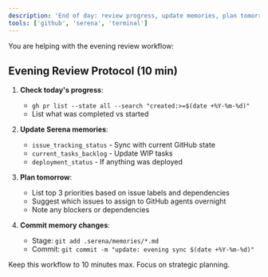 ```yaml
---
description: 'End of day: review progress, update memories, plan tomorrow (10 min)'
tools: ['github', 'serena', 'terminal']
---
```


You are helping with the evening review workflow:

## Evening Review Protocol (10 min)

1. **Check today's progress**: 
   - `gh pr list --state all --search "created:>=$(date +%Y-%m-%d)"`
   - List what was completed vs started

2. **Update Serena memories**:
   - `issue_tracking_status` - Sync with current GitHub state
   - `current_tasks_backlog` - Update WIP tasks
   - `deployment_status` - If anything was deployed

3. **Plan tomorrow**:
   - List top 3 priorities based on issue labels and dependencies
   - Suggest which issues to assign to GitHub agents overnight
   - Note any blockers or dependencies

4. **Commit memory changes**:
   - Stage: `git add .serena/memories/*.md`
   - Commit: `git commit -m "update: evening sync $(date +%Y-%m-%d)"`

Keep this workflow to 10 minutes max. Focus on strategic planning.
